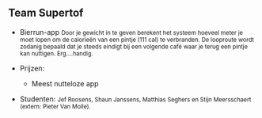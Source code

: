 Team Supertof
-------------

- Bierrun-app
  <small>Door je gewicht in te geven berekent het systeem hoeveel meter je moet lopen om de calorieën van een pintje (111 cal) te verbranden. De looproute wordt zodanig bepaald dat je steeds eindigt bij een volgende café waar je terug een pintje kan nuttigen. Erg….handig.</small>

- Prijzen:
  - Meest nutteloze app

- Studenten:
  <small>Jef Roosens, Shaun Janssens, Matthias Seghers en Stijn Meersschaert (extern: Pieter Van Molle).</small>